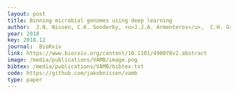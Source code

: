 ```yaml
--- 
layout: post
title: Binning microbial genomes using deep learning
author:  J.N. Nissen, C.K. Sonderby, <u>J.J.A. Armenteros</u>,  C.H. Groenbech, H.B. Nielsen, T.N. Petersen, O. Winther, S. Rasmussen
year: 2018
key: 2018.12
journal:  BioRxiv
link: https://www.biorxiv.org/content/10.1101/490078v2.abstract
image: /media/publications/VAMB/image.png
bibtex: /media/publications/VAMB/bibtex.txt
code: https://github.com/jakobnissen/vamb
type: paper
---
```

